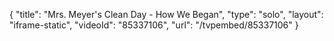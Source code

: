 {
    "title": "Mrs. Meyer's Clean Day - How We Began",
    "type": "solo",
    "layout": "iframe-static",
    "videoId": "85337106",
    "url": "\/tvpembed\/85337106"
}